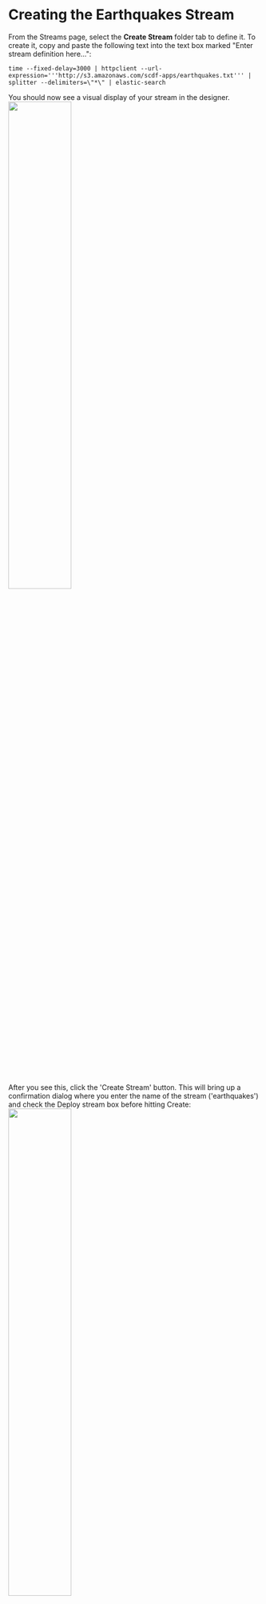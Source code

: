 # Creating the Earthquakes Stream

From the Streams page, select the **Create Stream** folder tab to define it. To create it, copy and paste the following text into the text box marked "Enter stream definition here...":

`time --fixed-delay=3000 | httpclient --url-expression='''http://s3.amazonaws.com/scdf-apps/earthquakes.txt''' | splitter --delimiters=\"*\" | elastic-search`

You should now see a visual display of your stream in the designer.
<br><img src="https://github.com/Pivotal-Field-Engineering/pks-earthquakes-demo/blob/master/docs/earthquakes-stream.png" width="50%"/>

After you see this, click the 'Create Stream' button. This will bring up a confirmation dialog where you enter the name of the stream ('earthquakes') and check the Deploy stream box before hitting Create:
<br><img src="https://github.com/Pivotal-Field-Engineering/pks-earthquakes-demo/blob/master/docs/confirm-stream.png" width="50%"/>
